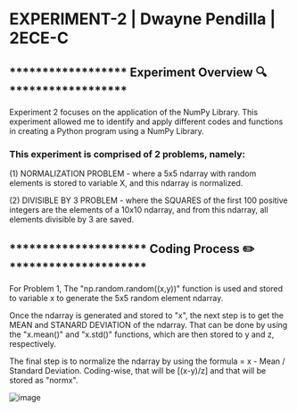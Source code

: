 # EXPERIMENT-2 | Dwayne Pendilla | 2ECE-C
## ****************** Experiment Overview 🔍 ****************** 
Experiment 2 focuses on the application of the NumPy Library. This experiment allowed me to identify and apply different codes and functions in creating a Python program using a NumPy Library.

### This experiment is comprised of 2 problems, namely: 
(1) NORMALIZATION PROBLEM - where a 5x5 ndarray with random elements is stored to variable X, and this ndarray is normalized.

(2) DIVISIBLE BY 3 PROBLEM - where the SQUARES of the first 100 positive integers are the elements of a 10x10 ndarray, and from this ndarray, all elements divisible by 3 are saved.

## ********************* Coding Process ✏️ *********************
For Problem 1, 
The "np.random.random((x,y))" function is used and stored to variable x to generate the 5x5 random element ndarray.

Once the ndarray is generated and stored to "x", the next step is to get the MEAN and STANARD DEVIATION of the ndarray. That can be done by using the "x.mean()" and "x.std()" functions, which are then stored to y and z, respectively.

The final step is to normalize the ndarray by using the formula = x - Mean / Standard Deviation. Coding-wise, that will be [(x-y)/z] and that will be stored as "normx". 

![image](https://github.com/user-attachments/assets/26a5f33c-4606-4aa0-9070-e8e93514a214)

